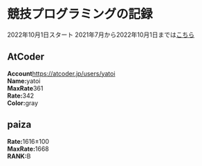 # 競技プログラミングの記録

2022年10月1日スタート
2021年7月から2022年10月1日までは[こちら](https://github.com/sougo0811/CompetitiveProgramming)

## AtCoder
<b>Account</b>https://atcoder.jp/users/yatoi<br>
<b>Name:</b>yatoi<br>
<b>MaxRate</b>361<br>
<b>Rate:</b>342<br>
<b>Color:</b>gray<br>

## paiza
<b>Rate:</b>1616±100<br>
<b>MaxRate:</b>1668<br>
<b>RANK:</b>B<br>
